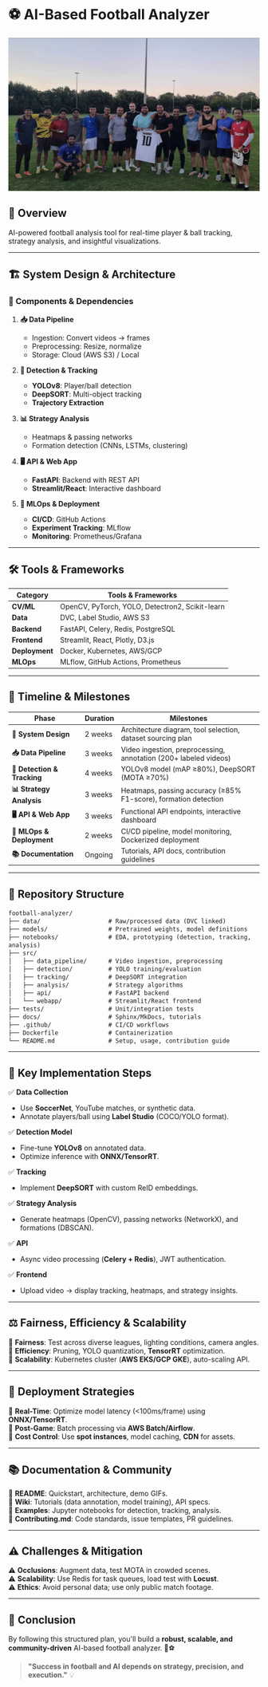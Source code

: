 # ⚽ AI-Based Football Analyzer

![Football Analysis](images/D78C301A-A149-4957-8C3D-3C1A17404ECD.jpg)

## 📌 Overview

AI-powered football analysis tool for real-time player & ball tracking, strategy analysis, and insightful visualizations.

---

## 🏗️ System Design & Architecture

### 🔹 Components & Dependencies

1. **📥 Data Pipeline**
   - Ingestion: Convert videos → frames
   - Preprocessing: Resize, normalize
   - Storage: Cloud (AWS S3) / Local

2. **🎯 Detection & Tracking**
   - **YOLOv8**: Player/ball detection
   - **DeepSORT**: Multi-object tracking
   - **Trajectory Extraction**

3. **📊 Strategy Analysis**
   - Heatmaps & passing networks
   - Formation detection (CNNs, LSTMs, clustering)

4. **🖥️ API & Web App**
   - **FastAPI**: Backend with REST API
   - **Streamlit/React**: Interactive dashboard

5. **🔧 MLOps & Deployment**
   - **CI/CD**: GitHub Actions
   - **Experiment Tracking**: MLflow
   - **Monitoring**: Prometheus/Grafana

---

## 🛠️ Tools & Frameworks

| Category       | Tools & Frameworks |
|---------------|------------------|
| **CV/ML**     | OpenCV, PyTorch, YOLO, Detectron2, Scikit-learn |
| **Data**      | DVC, Label Studio, AWS S3 |
| **Backend**   | FastAPI, Celery, Redis, PostgreSQL |
| **Frontend**  | Streamlit, React, Plotly, D3.js |
| **Deployment**| Docker, Kubernetes, AWS/GCP |
| **MLOps**     | MLflow, GitHub Actions, Prometheus |

---

## 📅 Timeline & Milestones

| **Phase** | **Duration** | **Milestones** |
|----------|------------|-----------------|
| **📌 System Design** | 2 weeks | Architecture diagram, tool selection, dataset sourcing plan |
| **📥 Data Pipeline** | 3 weeks | Video ingestion, preprocessing, annotation (200+ labeled videos) |
| **🎯 Detection & Tracking** | 4 weeks | YOLOv8 model (mAP ≥80%), DeepSORT (MOTA ≥70%) |
| **📊 Strategy Analysis** | 3 weeks | Heatmaps, passing accuracy (≥85% F1-score), formation detection |
| **🖥️ API & Web App** | 3 weeks | Functional API endpoints, interactive dashboard |
| **🚀 MLOps & Deployment** | 2 weeks | CI/CD pipeline, model monitoring, Dockerized deployment |
| **📚 Documentation** | Ongoing | Tutorials, API docs, contribution guidelines |

---

## 📁 Repository Structure

```
football-analyzer/
├── data/                   # Raw/processed data (DVC linked)
├── models/                 # Pretrained weights, model definitions
├── notebooks/              # EDA, prototyping (detection, tracking, analysis)
├── src/
│   ├── data_pipeline/      # Video ingestion, preprocessing
│   ├── detection/          # YOLO training/evaluation
│   ├── tracking/           # DeepSORT integration
│   ├── analysis/           # Strategy algorithms
│   ├── api/                # FastAPI backend
│   └── webapp/             # Streamlit/React frontend
├── tests/                  # Unit/integration tests
├── docs/                   # Sphinx/MkDocs, tutorials
├── .github/                # CI/CD workflows
├── Dockerfile              # Containerization
└── README.md               # Setup, usage, contribution guide
```

---

## 🔑 Key Implementation Steps

✅ **Data Collection**
   - Use **SoccerNet**, YouTube matches, or synthetic data.
   - Annotate players/ball using **Label Studio** (COCO/YOLO format).

✅ **Detection Model**
   - Fine-tune **YOLOv8** on annotated data.
   - Optimize inference with **ONNX/TensorRT**.

✅ **Tracking**
   - Implement **DeepSORT** with custom ReID embeddings.

✅ **Strategy Analysis**
   - Generate heatmaps (OpenCV), passing networks (NetworkX), and formations (DBSCAN).

✅ **API**
   - Async video processing (**Celery + Redis**), JWT authentication.

✅ **Frontend**
   - Upload video → display tracking, heatmaps, and strategy insights.

---

## ⚖️ Fairness, Efficiency & Scalability

🔹 **Fairness**: Test across diverse leagues, lighting conditions, camera angles.  
🔹 **Efficiency**: Pruning, YOLO quantization, **TensorRT** optimization.  
🔹 **Scalability**: Kubernetes cluster (**AWS EKS/GCP GKE**), auto-scaling API.  

---

## 🚀 Deployment Strategies

📌 **Real-Time**: Optimize model latency (<100ms/frame) using **ONNX/TensorRT**.  
📌 **Post-Game**: Batch processing via **AWS Batch/Airflow**.  
📌 **Cost Control**: Use **spot instances**, model caching, **CDN** for assets.  

---

## 📚 Documentation & Community

📌 **README**: Quickstart, architecture, demo GIFs.  
📌 **Wiki**: Tutorials (data annotation, model training), API specs.  
📌 **Examples**: Jupyter notebooks for detection, tracking, analysis.  
📌 **Contributing.md**: Code standards, issue templates, PR guidelines.  

---

## ⚠️ Challenges & Mitigation

⚠️ **Occlusions**: Augment data, test MOTA in crowded scenes.  
⚠️ **Scalability**: Use Redis for task queues, load test with **Locust**.  
⚠️ **Ethics**: Avoid personal data; use only public match footage.  

---

## 🎯 Conclusion

By following this structured plan, you'll build a **robust, scalable, and community-driven** AI-based football analyzer. 🚀⚽

> **"Success in football and AI depends on strategy, precision, and execution."** 💡

